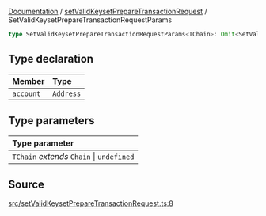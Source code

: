 [Documentation](../../README.md) / [setValidKeysetPrepareTransactionRequest](../README.md) / SetValidKeysetPrepareTransactionRequestParams

```ts
type SetValidKeysetPrepareTransactionRequestParams<TChain>: Omit<SetValidKeysetParams<TChain>, "walletClient"> & object;
```

## Type declaration

| Member    | Type      |
| :-------- | :-------- |
| `account` | `Address` |

## Type parameters

| Type parameter                            |
| :---------------------------------------- |
| `TChain` _extends_ `Chain` \| `undefined` |

## Source

[src/setValidKeysetPrepareTransactionRequest.ts:8](https://github.com/anegg0/arbitrum-orbit-sdk/blob/8d986d322aefb470a79fa3dc36918f72097df8c1/src/setValidKeysetPrepareTransactionRequest.ts#L8)

